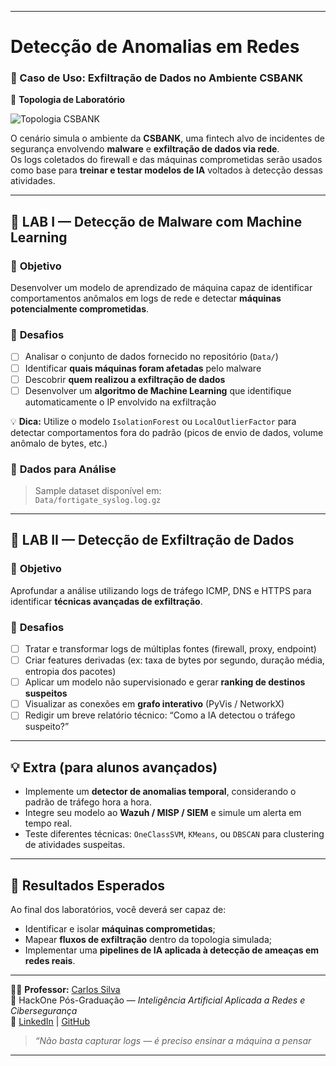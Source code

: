 
---

#  Detecção de Anomalias em Redes

### 🧠 Caso de Uso: Exfiltração de Dados no Ambiente CSBANK

📡 **Topologia de Laboratório**

![Topologia CSBANK](topologia_csbank.png)

O cenário simula o ambiente da **CSBANK**, uma fintech alvo de incidentes de segurança envolvendo **malware** e **exfiltração de dados via rede**.  
Os logs coletados do firewall e das máquinas comprometidas serão usados como base para **treinar e testar modelos de IA** voltados à detecção dessas atividades.

---

## 🧪 **LAB I — Detecção de Malware com Machine Learning**

### 🎯 **Objetivo**
Desenvolver um modelo de aprendizado de máquina capaz de identificar comportamentos anômalos em logs de rede e detectar **máquinas potencialmente comprometidas**.

### 🧩 **Desafios**
- [ ] Analisar o conjunto de dados fornecido no repositório (`Data/`)  
- [ ] Identificar **quais máquinas foram afetadas** pelo malware  
- [ ] Descobrir **quem realizou a exfiltração de dados**  
- [ ] Desenvolver um **algoritmo de Machine Learning** que identifique automaticamente o IP envolvido na exfiltração  

💡 **Dica:** Utilize o modelo `IsolationForest` ou `LocalOutlierFactor` para detectar comportamentos fora do padrão (picos de envio de dados, volume anômalo de bytes, etc.)

### 📂 **Dados para Análise**
> Sample dataset disponível em:  
> `Data/fortigate_syslog.log.gz`

---

## 🧪 **LAB II — Detecção de Exfiltração de Dados**

### 🎯 **Objetivo**
Aprofundar a análise utilizando logs de tráfego ICMP, DNS e HTTPS para identificar **técnicas avançadas de exfiltração**.

### 🧩 **Desafios**
- [ ] Tratar e transformar logs de múltiplas fontes (firewall, proxy, endpoint)  
- [ ] Criar features derivadas (ex: taxa de bytes por segundo, duração média, entropia dos pacotes)  
- [ ] Aplicar um modelo não supervisionado e gerar **ranking de destinos suspeitos**  
- [ ] Visualizar as conexões em **grafo interativo** (PyVis / NetworkX)  
- [ ] Redigir um breve relatório técnico: “Como a IA detectou o tráfego suspeito?”

---

## 💡 **Extra (para alunos avançados)**

- Implemente um **detector de anomalias temporal**, considerando o padrão de tráfego hora a hora.  
- Integre seu modelo ao **Wazuh / MISP / SIEM** e simule um alerta em tempo real.  
- Teste diferentes técnicas: `OneClassSVM`, `KMeans`, ou `DBSCAN` para clustering de atividades suspeitas.

---

## 🧰 **Resultados Esperados**

Ao final dos laboratórios, você deverá ser capaz de:
- Identificar e isolar **máquinas comprometidas**;
- Mapear **fluxos de exfiltração** dentro da topologia simulada;
- Implementar uma **pipelines de IA aplicada à detecção de ameaças em redes reais**.

---

🧑‍🏫 **Professor:** [Carlos Silva](https://www.linkedin.com/in/carlossilva-cybersec/)  
📍 HackOne Pós-Graduação — *Inteligência Artificial Aplicada a Redes e Cibersegurança*  
📘 [LinkedIn](https://www.linkedin.com/in/carlossilva-cybersec/) | [GitHub](https://github.com/carlossilva-cybersec)

> _“Não basta capturar logs — é preciso ensinar a máquina a pensar_

---
